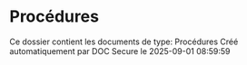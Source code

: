 # Procédures

Ce dossier contient les documents de type: Procédures
Créé automatiquement par DOC Secure le 2025-09-01 08:59:59
